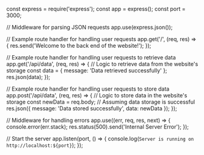 const express = require('express');
const app = express();
const port = 3000;

// Middleware for parsing JSON requests
app.use(express.json());

// Example route handler for handling user requests
app.get('/', (req, res) => {
  res.send('Welcome to the back end of the website!');
});

// Example route handler for handling user requests to retrieve data
app.get('/api/data', (req, res) => {
  // Logic to retrieve data from the website's storage
  const data = { message: 'Data retrieved successfully' };
  res.json(data);
});

// Example route handler for handling user requests to store data
app.post('/api/data', (req, res) => {
  // Logic to store data in the website's storage
  const newData = req.body;
  // Assuming data storage is successful
  res.json({ message: 'Data stored successfully', data: newData });
});

// Middleware for handling errors
app.use((err, req, res, next) => {
  console.error(err.stack);
  res.status(500).send('Internal Server Error');
});

// Start the server
app.listen(port, () => {
  console.log(`Server is running on http://localhost:${port}`);
});

